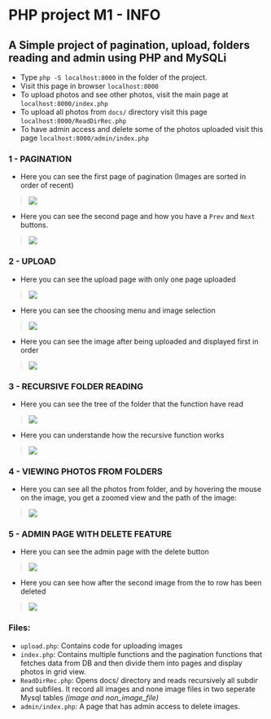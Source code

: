 # PHP project M1 - INFO

## A Simple project of pagination, upload, folders reading and admin using PHP and MySQLi
- Type `php -S localhost:8000` in the folder of the project.
- Visit this page in browser `localhost:8000`
- To upload photos and see other photos, visit the main page at `localhost:8000/index.php`
- To upload all photos from `docs/` directory visit this page `localhost:8000/ReadDirRec.php`
- To have admin access and delete some of the photos uploaded visit this page `localhost:8000/admin/index.php`

### 1 - PAGINATION

- Here you can see the first page of pagination (Images are sorted in order of recent)
> ![](tp1-screenshot1.png)

- Here you can see the second page and how you have a `Prev` and `Next` buttons.
> ![](tp1-screenshot2.png)

### 2 - UPLOAD
- Here you can see the upload page with only one page uploaded
> ![](tp2-screenshot1.png)

- Here you can see the choosing menu and image selection
> ![](tp2-screenshot2.png)

- Here you can see the image after being uploaded and displayed first in order
> ![](tp2-screenshot3.png)

### 3 - RECURSIVE FOLDER READING

- Here you can see the tree of the folder that the function have read
> ![](tp3-screenshot1.png)

- Here you can understande how the recursive function works
> ![](tp3-screenshot2.png)

### 4 - VIEWING PHOTOS FROM FOLDERS

- Here you can see all the photos from folder, and by hovering the mouse on the image, you get a zoomed view and the path of the image:
> ![](tp3-screenshot3.png)

### 5 - ADMIN PAGE WITH DELETE FEATURE

- Here you can see the admin page with the delete button
> ![](tp4-screenshot1.png)

- Here you can see how after the second image from the to row has been deleted
> ![](tp4-screenshot2.png)

### Files:

- `upload.php`: Contains code for uploading images
- `index.php`: Contains multiple functions and the pagination functions that fetches data from DB and then divide them into pages and display photos in grid view.
- `ReadDirRec.php`: Opens docs/ directory and reads recursively all subdir and subfiles.
It record all images and none image files in two seperate Mysql tables *(image and non_image_file)*
- `admin/index.php`: A page that has admin access to delete images.

